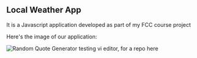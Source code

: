 ## Local Weather App
It is a Javascript application developed as part of my FCC course project



Here's the image of our application:

 
![Random Quote Generator](https://github.com/Ajeet-shukla/FCC-Projects/blob/master/LocalWeatherApp/Screenshot%20from%202016-10-17%2023-02-31.png "Random quote Generator")
testing vi editor, for a repo here 


